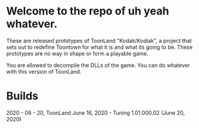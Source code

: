 # Welcome to the repo of uh yeah whatever.
These are released prototypes of ToonLand "Kodak/Kodiak", a project that sets out
to redefine Toontown for what it is and what its going to be. These prototypes are
no way in shape or form a playable game.

You are allowed to decompile the DLLs of the game. You can do whatever with this version
of ToonLand.

# Builds
2020 - 06 - 20, ToonLand June 16, 2020 - Tuning 1.01.000.02 (June 20, 2020)

